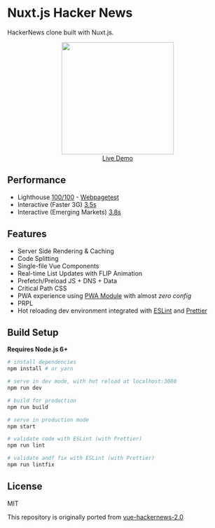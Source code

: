 # Nuxt.js Hacker News
HackerNews clone built with Nuxt.js.

<p align="center">
  <a href="https://hn.nuxtjs.org" target="_blank">
    <img src="https://user-images.githubusercontent.com/5158436/27347011-428833aa-5604-11e7-9f43-a12e576e9b18.png" width="256px">
    <br>
    Live Demo
  </a>
</p>

## Performance

- Lighthouse [100/100](https://cdn.rawgit.com/Atinux/e2f424e6794babc00d2158406b0ab37d/raw/4de834145881697ea83292b381df5f591f1ed2f5/lighthouse-result-nuxt.html) - [Webpagetest](https://www.webpagetest.org/lighthouse.php?test=170620_PG_a2a9feaf4ace07a61b2c6c2a171b1c79&run=1)
- Interactive (Faster 3G) [3.5s](https://www.webpagetest.org/result/170620_PG_a2a9feaf4ace07a61b2c6c2a171b1c79)
- Interactive (Emerging Markets) [3.8s](https://www.webpagetest.org/result/170620_B1_0b83d61272c77c16c3f3f1f16fb72d2e)

## Features

- Server Side Rendering & Caching
- Code Splitting
- Single-file Vue Components
- Real-time List Updates with FLIP Animation
- Prefetch/Preload JS + DNS + Data
- Critical Path CSS
- PWA experience using [PWA Module](https://github.com/nuxt/modules/tree/master/modules/pwa) with almost _zero config_
- PRPL
- Hot reloading dev environment integrated with [ESLint](https://eslint.org/) and [Prettier](https://prettier.io/)

## Build Setup

**Requires Node.js 6+**

``` bash
# install dependencies
npm install # or yarn

# serve in dev mode, with hot reload at localhost:3000
npm run dev

# build for production
npm run build

# serve in production mode
npm start

# validate code with ESLint (with Prettier)
npm run lint

# validate andf fix with ESLint (with Prettier)
npm run lintfix

```

## License

MIT

This repository is originally ported from [vue-hackernews-2.0](https://github.com/vuejs/vue-hackernews-2.0)
